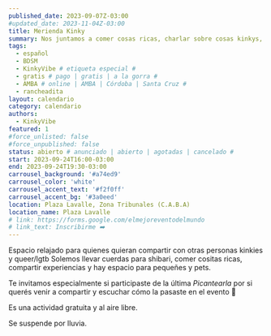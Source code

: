 ```yaml
---
published_date: 2023-09-07Z-03:00
#updated_date: 2023-11-04Z-03:00
title: Merienda Kinky
summary: Nos juntamos a comer cosas ricas, charlar sobre cosas kinkys, rosquear la chanchada, atar y más
tags:
  - español
  - BDSM
  - KinkyVibe # etiqueta especial #
  - gratis # pago | gratis | a la gorra #
  - AMBA # online | AMBA | Córdoba | Santa Cruz #
  - rancheadita
layout: calendario
category: calendario
authors:
  - KinkyVibe
featured: 1
#force_unlisted: false
#force_unpublished: false
status: abierto # anunciado | abierto | agotadas | cancelado #
start: 2023-09-24T16:00-03:00
end: 2023-09-24T19:30-03:00
carrousel_background: '#a74ed9'
carrousel_color: 'white'
carrousel_accent_text: '#f2f0ff'
carrousel_accent_bg: '#3a0eed'
location: Plaza Lavalle, Zona Tribunales (C.A.B.A)
location_name: Plaza Lavalle
# link: https://forms.google.com/elmejoreventodelmundo
# link_text: Inscribirme ➡️
---
```


Espacio relajado para quienes quieran compartir con otras personas kinkies y queer/lgtb
Solemos llevar cuerdas para shibari, comer cositas ricas, compartir experiencias y hay espacio para pequeñes y pets.

Te invitamos especialmente si participaste de la última _Picantearla_ por si querés venir a compartir y escuchar cómo la pasaste en el evento 💞

Es una actividad gratuita y al aire libre.

Se suspende por lluvia.
